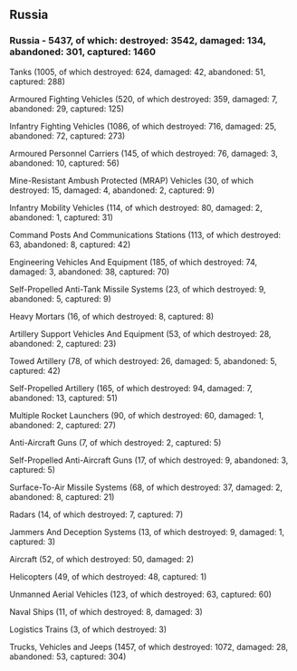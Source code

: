 
 
 ## Russia
 
 ### Russia - 5437, of which: destroyed: 3542, damaged: 134, abandoned: 301, captured: 1460

 

 

 Tanks (1005, of which destroyed: 624, damaged: 42, abandoned: 51, captured: 288)

 Armoured Fighting Vehicles (520, of which destroyed: 359, damaged: 7, abandoned: 29, captured: 125)

 Infantry Fighting Vehicles (1086, of which destroyed: 716, damaged: 25, abandoned: 72, captured: 273)

 Armoured Personnel Carriers (145, of which destroyed: 76, damaged: 3, abandoned: 10, captured: 56)

 Mine-Resistant Ambush Protected (MRAP) Vehicles (30, of which destroyed: 15, damaged: 4, abandoned: 2, captured: 9)

 Infantry Mobility Vehicles (114, of which destroyed: 80, damaged: 2, abandoned: 1, captured: 31)

 Command Posts And Communications Stations (113, of which destroyed: 63, abandoned: 8, captured: 42)

 Engineering Vehicles And Equipment (185, of which destroyed: 74, damaged: 3, abandoned: 38, captured: 70)

 Self-Propelled Anti-Tank Missile Systems (23, of which destroyed: 9, abandoned: 5, captured: 9)

 Heavy Mortars (16, of which destroyed: 8, captured: 8)

 Artillery Support Vehicles And Equipment (53, of which destroyed: 28, abandoned: 2, captured: 23)

 Towed Artillery (78, of which destroyed: 26, damaged: 5, abandoned: 5, captured: 42)

 Self-Propelled Artillery (165, of which destroyed: 94, damaged: 7, abandoned: 13, captured: 51)

 Multiple Rocket Launchers (90, of which destroyed: 60, damaged: 1, abandoned: 2, captured: 27)

 Anti-Aircraft Guns (7, of which destroyed: 2, captured: 5)

 Self-Propelled Anti-Aircraft Guns (17, of which destroyed: 9, abandoned: 3, captured: 5)

 Surface-To-Air Missile Systems (68, of which destroyed: 37, damaged: 2, abandoned: 8, captured: 21)

 Radars (14, of which destroyed: 7, captured: 7)

 Jammers And Deception Systems (13, of which destroyed: 9, damaged: 1, captured: 3)

 Aircraft (52, of which destroyed: 50, damaged: 2)

 Helicopters (49, of which destroyed: 48, captured: 1)

 Unmanned Aerial Vehicles (123, of which destroyed: 63, captured: 60)

 Naval Ships (11, of which destroyed: 8, damaged: 3)

 Logistics Trains (3, of which destroyed: 3)

 Trucks, Vehicles and Jeeps (1457, of which destroyed: 1072, damaged: 28, abandoned: 53, captured: 304)


